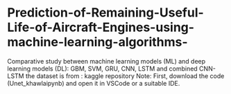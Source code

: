 # Prediction-of-Remaining-Useful-Life-of-Aircraft-Engines-using-machine-learning-algorithms-
Comparative study between machine learning models (ML) and deep learning models (DL): GBM, SVM, GRU, CNN, LSTM and combined CNN-LSTM
the dataset is from : kaggle repository
Note: First, download the code (Unet_khawlaipynb) and open it in VSCode or a suitable IDE.
